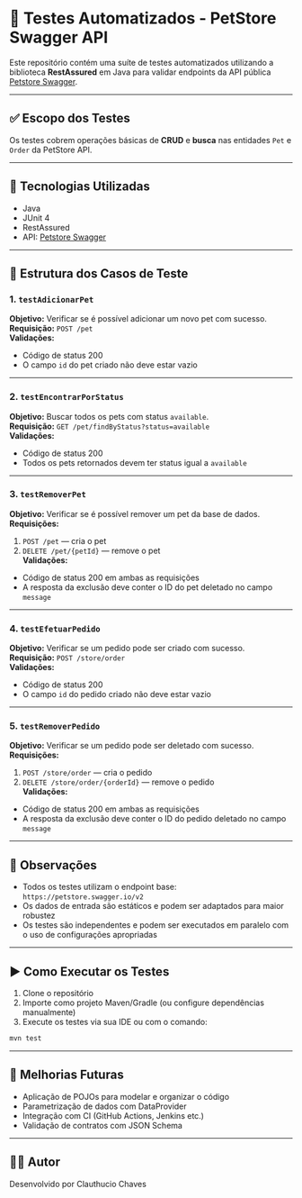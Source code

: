 # 🧪 Testes Automatizados - PetStore Swagger API

Este repositório contém uma suíte de testes automatizados utilizando a biblioteca **RestAssured** em Java para validar endpoints da API pública [Petstore Swagger](https://petstore.swagger.io/).

---

## ✅ Escopo dos Testes

Os testes cobrem operações básicas de **CRUD** e **busca** nas entidades `Pet` e `Order` da PetStore API.

---

## 🔧 Tecnologias Utilizadas

- Java
- JUnit 4
- RestAssured
- API: [Petstore Swagger](https://petstore.swagger.io/v2)

---

## 📂 Estrutura dos Casos de Teste

### 1. `testAdicionarPet`

**Objetivo:** Verificar se é possível adicionar um novo pet com sucesso.  
**Requisição:** `POST /pet`  
**Validações:**
- Código de status 200
- O campo `id` do pet criado não deve estar vazio

---

### 2. `testEncontrarPorStatus`

**Objetivo:** Buscar todos os pets com status `available`.  
**Requisição:** `GET /pet/findByStatus?status=available`  
**Validações:**
- Código de status 200
- Todos os pets retornados devem ter status igual a `available`

---

### 3. `testRemoverPet`

**Objetivo:** Verificar se é possível remover um pet da base de dados.  
**Requisições:**
1. `POST /pet` — cria o pet  
2. `DELETE /pet/{petId}` — remove o pet  
**Validações:**
- Código de status 200 em ambas as requisições  
- A resposta da exclusão deve conter o ID do pet deletado no campo `message`

---

### 4. `testEfetuarPedido`

**Objetivo:** Verificar se um pedido pode ser criado com sucesso.  
**Requisição:** `POST /store/order`  
**Validações:**
- Código de status 200  
- O campo `id` do pedido criado não deve estar vazio

---

### 5. `testRemoverPedido`

**Objetivo:** Verificar se um pedido pode ser deletado com sucesso.  
**Requisições:**
1. `POST /store/order` — cria o pedido  
2. `DELETE /store/order/{orderId}` — remove o pedido  
**Validações:**
- Código de status 200 em ambas as requisições  
- A resposta da exclusão deve conter o ID do pedido deletado no campo `message`

---

## 📌 Observações

- Todos os testes utilizam o endpoint base: `https://petstore.swagger.io/v2`  
- Os dados de entrada são estáticos e podem ser adaptados para maior robustez  
- Os testes são independentes e podem ser executados em paralelo com o uso de configurações apropriadas

---

## ▶️ Como Executar os Testes

1. Clone o repositório  
2. Importe como projeto Maven/Gradle (ou configure dependências manualmente)  
3. Execute os testes via sua IDE ou com o comando:

```bash
mvn test
```

---

## 🧹 Melhorias Futuras

- Aplicação de POJOs para modelar e organizar o código 
- Parametrização de dados com DataProvider  
- Integração com CI (GitHub Actions, Jenkins etc.)  
- Validação de contratos com JSON Schema

---

## 👨‍💻 Autor
Desenvolvido por Clauthucio Chaves